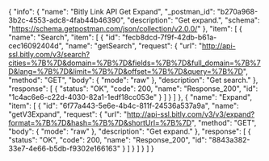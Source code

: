 {
  "info": {
    "name": "Bitly Link API Get Expand",
    "_postman_id": "b270a968-3b2c-4553-adc8-4fab44b46390",
    "description": "Get expand.",
    "schema": "https://schema.getpostman.com/json/collection/v2.0.0/"
  },
  "item": [
    {
      "name": "Search",
      "item": [
        {
          "id": "fecb8dcd-7f9f-42db-b61a-cec16092404d",
          "name": "getSearch",
          "request": {
            "url": "http://api-ssl.bitly.com/v3/search?cities=%7B%7D&domain=%7B%7D&fields=%7B%7D&full_domain=%7B%7D&lang=%7B%7D&limit=%7B%7D&offset=%7B%7D&query=%7B%7D",
            "method": "GET",
            "body": {
              "mode": "raw"
            },
            "description": "Get search."
          },
          "response": [
            {
              "status": "OK",
              "code": 200,
              "name": "Response_200",
              "id": "1c4ac6e6-c22d-4030-82a1-1edf18cc053e"
            }
          ]
        }
      ]
    },
    {
      "name": "Expand",
      "item": [
        {
          "id": "6f77a443-5e6e-4b4c-811f-24536a537a9a",
          "name": "getV3Expand",
          "request": {
            "url": "http://api-ssl.bitly.com/v3/v3/expand?format=%7B%7D&hash=%7B%7D&shortUrl=%7B%7D",
            "method": "GET",
            "body": {
              "mode": "raw"
            },
            "description": "Get expand."
          },
          "response": [
            {
              "status": "OK",
              "code": 200,
              "name": "Response_200",
              "id": "8843a382-33e7-4e66-b5db-f9302e166163"
            }
          ]
        }
      ]
    }
  ]
}